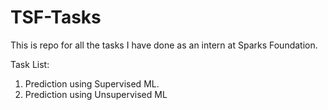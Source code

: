 # TSF-Tasks

This is repo for all the tasks I have done as an intern at Sparks Foundation.

Task List:

1. Prediction using Supervised ML.
2. Prediction using Unsupervised ML
